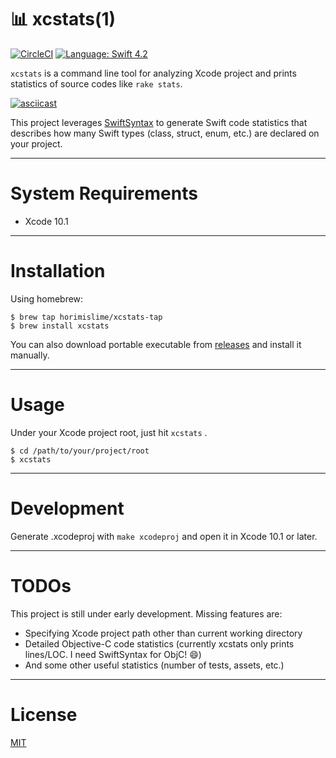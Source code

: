# 📊 xcstats(1)
[![CircleCI](https://circleci.com/gh/horimislime/xcstats.svg?style=svg)](https://circleci.com/gh/horimislime/xcstats)
[![Language: Swift 4.2](https://img.shields.io/badge/swift-4.2-4BC51D.svg?style=flat)](https://developer.apple.com/swift)

`xcstats` is a command line tool for analyzing Xcode project and prints statistics of source codes like `rake stats`.

[![asciicast](https://asciinema.org/a/218906.svg)](https://asciinema.org/a/218906)

This project leverages [SwiftSyntax](https://github.com/apple/swift-syntax) to generate Swift code statistics that describes how many Swift types (class, struct, enum, etc.) are declared on your project.

---

# System Requirements
- Xcode 10.1

---

# Installation
Using homebrew:

```
$ brew tap horimislime/xcstats-tap
$ brew install xcstats
```

You can also download portable executable from [releases](https://github.com/horimislime/xcstats/releases) and install it manually.

---

# Usage
Under your Xcode project root, just hit `xcstats` .

```
$ cd /path/to/your/project/root
$ xcstats
```

---

# Development
Generate .xcodeproj with `make xcodeproj` and open it in Xcode 10.1 or later.

---

# TODOs
This project is still under early development. Missing features are:

- Specifying Xcode project path other than current working directory
- Detailed Objective-C code statistics (currently xcstats only prints lines/LOC. I need SwiftSyntax for ObjC! 😄)
- And some other useful statistics (number of tests, assets, etc.)

---

# License
[MIT](LICENSE)
